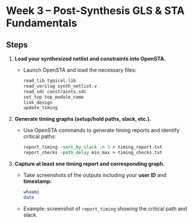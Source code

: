 # Week 3 – Post-Synthesis GLS & STA Fundamentals

## Steps

1. **Load your synthesized netlist and constraints into OpenSTA.**  
   - Launch OpenSTA and load the necessary files:  
     ```tcl
     read_lib typical.lib
     read_verilog synth_netlist.v
     read_sdc constraints.sdc
     set_top top_module_name
     link_design
     update_timing
     ```

2. **Generate timing graphs (setup/hold paths, slack, etc.).**  
   - Use OpenSTA commands to generate timing reports and identify critical paths:  
     ```tcl
     report_timing -sort_by_slack -n 5 > timing_report.txt
     report_checks -path_delay min_max > timing_checks.txt
     ```

3. **Capture at least one timing report and corresponding graph.**  
   - Take screenshots of the outputs including your **user ID** and **timestamp**:  
     ```bash
     whoami
     date
     ```
   - Example: screenshot of `report_timing` showing the critical path and slack.
